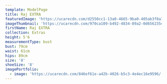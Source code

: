 ```yaml
---
template: ModelPage
title: Raj EXTRA
featuredImage: 'https://ucarecdn.com/d2550cc1-13a0-4665-9ba0-405ab3f8a7c0/'
imageThumbnail: 'https://ucarecdn.com/970ca109-b492-4834-89a2-0d65623549f7/'
firstName: Raj EXTRA
collection: Extras
height: 5'6
measurementType: bust
bust: 79cm
waist: 61cm
hips: 89cm
size: '8'
shoeSize: '8'
imagePortfolio:
  - image: 'https://ucarecdn.com/846ef61e-a42b-4026-b5c3-4e4ec16e9596/'
---
```


